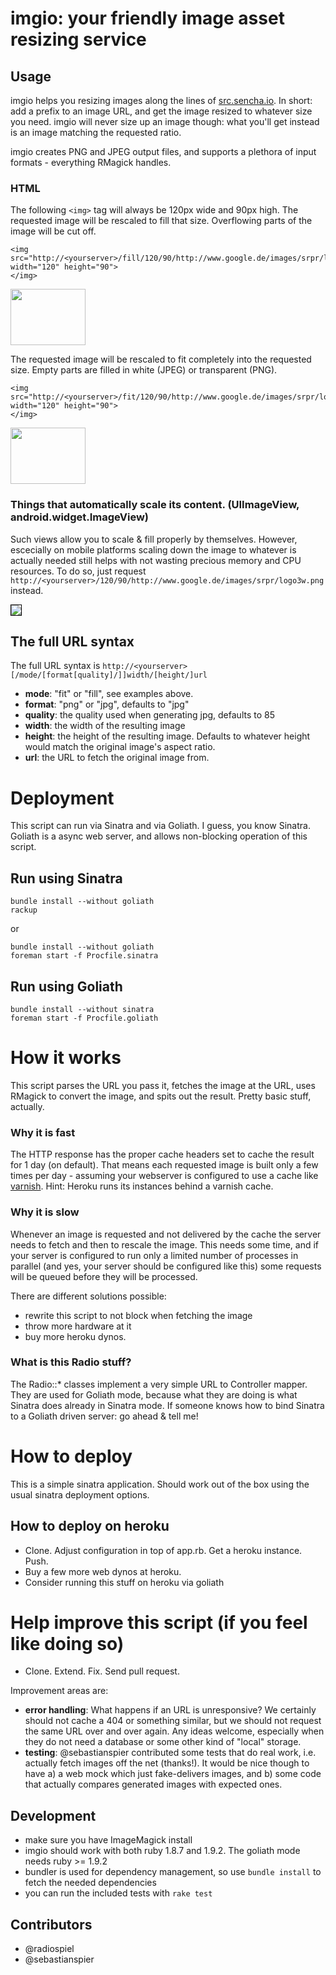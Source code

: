 # imgio: your friendly image asset resizing service

## Usage

imgio helps you resizing images along the lines of [src.sencha.io](http://www.sencha.com/learn/how-to-use-src-sencha-io/). In short: add a prefix to an image URL, and get the image resized to whatever size you need. imgio will never size up an image though: what you'll get instead is 
an image matching the requested ratio.

imgio creates PNG and JPEG output files, and supports a plethora of input formats - everything RMagick handles.

### HTML

The following `<img>` tag will always be 120px wide and 90px high. The requested image will be rescaled to fill that size. Overflowing parts of the image will be cut off.

    <img src="http://<yourserver>/fill/120/90/http://www.google.de/images/srpr/logo3w.png" width="120" height="90">
    </img>

<img src="http://imgio.heroku.com/fill/120/90/http://www.google.de/images/srpr/logo3w.png" width="120" height="90">
</img>

The requested image will be rescaled to fit completely into the requested size. Empty parts are filled
in white (JPEG) or transparent (PNG).

    <img src="http://<yourserver>/fit/120/90/http://www.google.de/images/srpr/logo3w.png" width="120" height="90">
    </img>

<img src="http://imgio.heroku.com/fit/png/120/90/http://www.google.de/images/srpr/logo3w.png" width="120" height="90">
</img>

### Things that automatically scale its content. (UIImageView, android.widget.ImageView)

Such views allow you to scale & fill properly by themselves. However, escecially on mobile 
platforms scaling down the image to whatever is actually needed still helps with not 
wasting precious memory and CPU resources. To do so, just request `http://<yourserver>/120/90/http://www.google.de/images/srpr/logo3w.png` instead.
  
<img src="http://imgio.heroku.com/120/90/http://www.google.de/images/srpr/logo3w.png" style="border: 1px solid black">
</img>

## The full URL syntax

The full URL syntax is `http://<yourserver>[/mode/[format[quality]/]]width/[height/]url`

* **mode**: "fit" or "fill", see examples above.
* **format**: "png" or "jpg", defaults to "jpg"
* **quality**: the quality used when generating jpg, defaults to 85
* **width**: the width of the resulting image
* **height**: the height of the resulting image. Defaults to whatever height would match the original image's aspect ratio.
* **url**: the URL to fetch the original image from.

# Deployment

This script can run via Sinatra and via Goliath. I guess, you know Sinatra. Goliath is a async web server, and allows 
non-blocking operation of this script.

## Run using Sinatra

    bundle install --without goliath
    rackup

or

    bundle install --without goliath
    foreman start -f Procfile.sinatra

## Run using Goliath

    bundle install --without sinatra
    foreman start -f Procfile.goliath

# How it works

This script parses the URL you pass it, fetches the image at the URL, uses RMagick to convert the image, and spits out the result. Pretty basic stuff, actually.

### Why it is fast

The HTTP response has the proper cache headers set to cache the result for 1 day (on default). That means
each requested image is built only a few times per day - assuming your webserver is configured to use a cache like [varnish](https://www.varnish-cache.org/). Hint: Heroku runs its instances behind a varnish cache.

### Why it is slow

Whenever an image is requested and not delivered by the cache the server needs to fetch and then to rescale the image. 
This needs some time, and if your server is configured to run only a limited number of processes in parallel (and yes, your server should be configured like this) some requests will be queued before they will be processed.

There are different solutions possible: 

- rewrite this script to not block when fetching the image
- throw more hardware at it
- buy more heroku dynos.

### What is this Radio stuff?

The Radio::* classes implement a very simple URL to Controller mapper. They are used for Goliath mode, because 
what they are doing is what Sinatra does already in Sinatra mode. If someone knows how to bind Sinatra to a Goliath
driven server: go ahead & tell me!

# How to deploy

This is a simple sinatra application. Should work out of the box using the usual sinatra deployment options.

## How to deploy on heroku

- Clone. Adjust configuration in top of app.rb. Get a heroku instance. Push.
- Buy a few more web dynos at heroku.
- Consider running this stuff on heroku via goliath

# Help improve this script (if you feel like doing so)

- Clone. Extend. Fix. Send pull request.

Improvement areas are:

- **error handling**: What happens if an URL is unresponsive? We certainly should not cache a 404 or something
  similar, but we should not request the same URL over and over again. Any ideas welcome, especially when
  they do not need a database or some other kind of "local" storage. 
- **testing**: @sebastianspier contributed some tests that do real work, i.e. actually fetch images off the
  net (thanks!). It would be nice though to have a) a web mock which just fake-delivers images, and b) some
  code that actually compares generated images with expected ones. 
  
## Development

* make sure you have ImageMagick install
* imgio should work with both ruby 1.8.7 and 1.9.2. The goliath mode needs ruby >= 1.9.2
* bundler is used for dependency management, so use `bundle install` to fetch the needed dependencies
* you can run the included tests with `rake test`

## Contributors

* @radiospiel
* @sebastianspier
